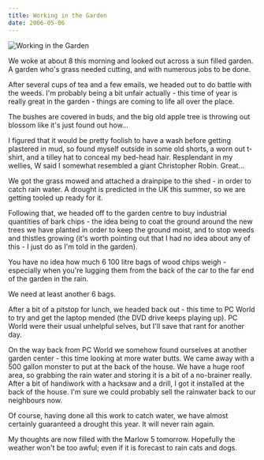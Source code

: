 ```yaml
---
title: Working in the Garden
date: 2006-05-06
---
```


![Working in the Garden](https://source.unsplash.com/jpkvklXwt98/1600x900)

We woke at about 8 this morning and looked out across a sun filled garden. A garden who's grass needed cutting, and with numerous jobs to be done.

After several cups of tea and a few emails, we headed out to do battle with the weeds. I'm probably being a bit unfair actually - this time of year is really great in the garden - things are coming to life all over the place.

The bushes are covered in buds, and the big old apple tree is throwing out blossom like it's just found out how...

I figured that it would be pretty foolish to have a wash before getting plastered in mud, so found myself outside in some old shorts, a worn out t-shirt, and a tilley hat to conceal my bed-head hair. Resplendant in my wellies, W said I somewhat resembled a giant Christopher Robin. Great...

We got the grass mowed and attached a drainpipe to the shed - in order to catch rain water. A drought is predicted in the UK this summer, so we are getting tooled up ready for it.

Following that, we headed off to the garden centre to buy industrial quantities of bark chips - the idea being to coat the ground around the new trees we have planted in order to keep the ground moist, and to stop weeds and thistles growing (it's worth pointing out that I had no idea about any of this - I just do as I'm told in the garden).

You have no idea how much 6 100 litre bags of wood chips weigh - especially when you're lugging them from the back of the car to the far end of the garden in the rain.

We need at least another 6 bags.

After a bit of a pitstop for lunch, we headed back out - this time to PC World to try and get the laptop mended (the DVD drive keeps playing up). PC World were their usual unhelpful selves, but I'll save that rant for another day.

On the way back from PC World we somehow found ourselves at another garden center - this time looking at more water butts. We came away with a 500 gallon monster to put at the back of the house. We have a huge roof area, so grabbing the rain water and storing it is a bit of a no-brainer really. After a bit of handiwork with a hacksaw and a drill, I got it installed at the back of the house. I'm sure we could probably sell the rainwater back to our neighbours now.

Of course, having done all this work to catch water, we have almost certainly guaranteed a drought this year. It will never rain again.

My thoughts are now filled with the Marlow 5 tomorrow. Hopefully the weather won't be too awful; even if it is forecast to rain cats and dogs.